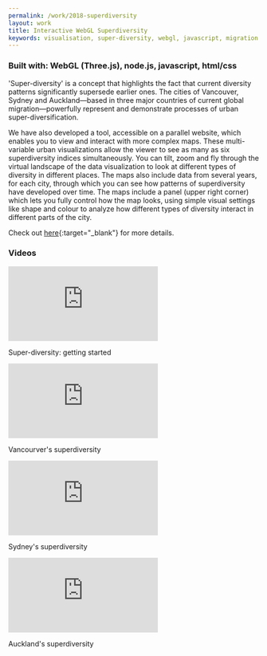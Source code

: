 ```yaml
---
permalink: /work/2018-superdiversity
layout: work
title: Interactive WebGL Superdiversity
keywords: visualisation, super-diversity, webgl, javascript, migration
---
```


### **Built with:** WebGL (Three.js), node.js, javascript, html/css

'Super-diversity' is a concept that highlights the fact that current diversity patterns significantly supersede earlier ones. The cities of Vancouver, Sydney and Auckland—based in three major countries of current global migration—powerfully represent and demonstrate processes of urban super-diversification.

We have also developed a tool, accessible on a parallel website, which enables you to view and interact with more complex maps. These multi-variable urban visualizations allow the viewer to see as many as six superdiversity indices simultaneously. You can tilt, zoom and fly through the virtual landscape of the data visualization to look at different types of diversity in different places. The maps also include data from several years, for each city, through which you can see how patterns of superdiversity have developed over time. The maps include a panel (upper right corner) which lets you fully control how the map looks, using simple visual settings like shape and colour to analyze how different types of diversity interact in different parts of the city. 

Check out [here](http://studio.stamen.com/superdiversity){:target="_blank"} for more details.

### **Videos**

<div class="video-container">
<iframe class="video" src="https://player.vimeo.com/video/303591610" frameborder="0" webkitallowfullscreen mozallowfullscreen allowfullscreen></iframe>
</div>
<p class="caption">Super-diversity: getting started </p>

<div class="video-container">
<iframe class="video" src="https://player.vimeo.com/video/303598015" frameborder="0" webkitallowfullscreen mozallowfullscreen allowfullscreen></iframe>
</div>
<p class="caption">Vancourver's superdiversity</p>

<div class="video-container">
<iframe class="video" src="https://player.vimeo.com/video/303599997" frameborder="0" webkitallowfullscreen mozallowfullscreen allowfullscreen></iframe>
</div>
<p class="caption">Sydney's superdiversity</p>

<div class="video-container">
<iframe class="video" src="https://player.vimeo.com/video/303596550" frameborder="0" webkitallowfullscreen mozallowfullscreen allowfullscreen></iframe>
</div>
<p class="caption">Auckland's superdiversity</p>
